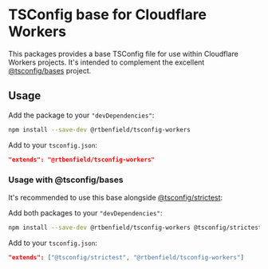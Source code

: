# TSConfig base for Cloudflare Workers

This packages provides a base TSConfig file for use within Cloudflare Workers projects. It's intended to complement the excellent [@tsconfig/bases](https://github.com/tsconfig/bases) project.

## Usage

Add the package to your `"devDependencies"`:

```sh
npm install --save-dev @rtbenfield/tsconfig-workers
```

Add to your `tsconfig.json`:

```json
"extends": "@rtbenfield/tsconfig-workers"
```

### Usage with @tsconfig/bases

It's recommended to use this base alongside [@tsconfig/strictest](https://www.npmjs.com/package/@tsconfig/strictest):

Add both packages to your `"devDependencies"`:

```sh
npm install --save-dev @rtbenfield/tsconfig-workers @tsconfig/strictest
```

Add to your `tsconfig.json`:

```json
"extends": ["@tsconfig/strictest", "@rtbenfield/tsconfig-workers"]
```
